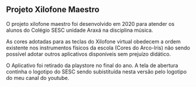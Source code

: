 ## Projeto Xilofone Maestro
 O projeto xilofone maestro foi desenvolvido em 2020 para atender os alunos do Colégio SESC unidade Araxá na disciplina música.

 As cores adotadas para as teclas do Xilofone virtual obedecem a ordem existente nos instrumentos físicos da escola (Cores do Arco-Iris) não sendo possível adotar outros aplicativos disponíveis sem prejuízo didático.
 ![]()
 ![]()
 ![]()


 O Aplicativo foi retirado da playstore no final do ano. A tela de abertura continha o logotipo do SESC sendo subistituída nesta versão pelo logotipo do meu canal do youtube.
